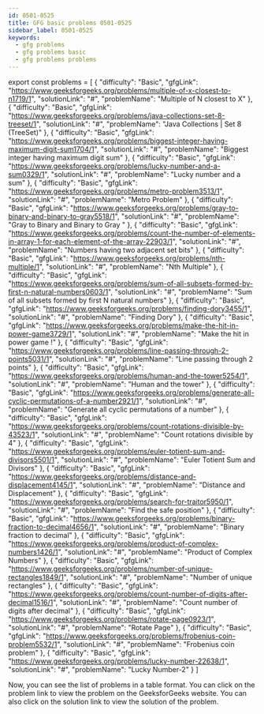 ```yaml
---
id: 0501-0525
title: GFG basic problems 0501-0525
sidebar_label: 0501-0525
keywords:
  - gfg problems
  - gfg problems basic
  - gfg problems problems
---
```



export const problems = [
  {
    "difficulty": "Basic",
    "gfgLink": "https://www.geeksforgeeks.org/problems/multiple-of-x-closest-to-n1719/1",
    "solutionLink": "#",
    "problemName": "Multiple of N closest to X"
  },
  {
    "difficulty": "Basic",
    "gfgLink": "https://www.geeksforgeeks.org/problems/java-collections-set-8-treeset/1",
    "solutionLink": "#",
    "problemName": "Java Collections | Set 8 (TreeSet)"
  },
  {
    "difficulty": "Basic",
    "gfgLink": "https://www.geeksforgeeks.org/problems/biggest-integer-having-maximum-digit-sum1704/1",
    "solutionLink": "#",
    "problemName": "Biggest integer having maximum digit sum"
  },
  {
    "difficulty": "Basic",
    "gfgLink": "https://www.geeksforgeeks.org/problems/lucky-number-and-a-sum0329/1",
    "solutionLink": "#",
    "problemName": "Lucky number and a sum"
  },
  {
    "difficulty": "Basic",
    "gfgLink": "https://www.geeksforgeeks.org/problems/metro-problem3513/1",
    "solutionLink": "#",
    "problemName": "Metro Problem"
  },
  {
    "difficulty": "Basic",
    "gfgLink": "https://www.geeksforgeeks.org/problems/gray-to-binary-and-binary-to-gray5518/1",
    "solutionLink": "#",
    "problemName": "Gray to Binary and Binary to Gray "
  },
  {
    "difficulty": "Basic",
    "gfgLink": "https://www.geeksforgeeks.org/problems/count-the-number-of-elements-in-array-1-for-each-element-of-the-array-22903/1",
    "solutionLink": "#",
    "problemName": "Numbers having two adjacent set bits"
  },
  {
    "difficulty": "Basic",
    "gfgLink": "https://www.geeksforgeeks.org/problems/nth-multiple/1",
    "solutionLink": "#",
    "problemName": "Nth Multiple"
  },
  {
    "difficulty": "Basic",
    "gfgLink": "https://www.geeksforgeeks.org/problems/sum-of-all-subsets-formed-by-first-n-natural-numbers0603/1",
    "solutionLink": "#",
    "problemName": "Sum of all subsets formed by first N natural numbers"
  },
  {
    "difficulty": "Basic",
    "gfgLink": "https://www.geeksforgeeks.org/problems/finding-dory3455/1",
    "solutionLink": "#",
    "problemName": "Finding Dory"
  },
  {
    "difficulty": "Basic",
    "gfgLink": "https://www.geeksforgeeks.org/problems/make-the-hit-in-power-game3729/1",
    "solutionLink": "#",
    "problemName": "Make the hit in power game !"
  },
  {
    "difficulty": "Basic",
    "gfgLink": "https://www.geeksforgeeks.org/problems/line-passing-through-2-points5031/1",
    "solutionLink": "#",
    "problemName": "Line passing through 2 points"
  },
  {
    "difficulty": "Basic",
    "gfgLink": "https://www.geeksforgeeks.org/problems/human-and-the-tower5254/1",
    "solutionLink": "#",
    "problemName": "Human and the tower"
  },
  {
    "difficulty": "Basic",
    "gfgLink": "https://www.geeksforgeeks.org/problems/generate-all-cyclic-permutations-of-a-number2921/1",
    "solutionLink": "#",
    "problemName": "Generate all cyclic permutations of a number"
  },
  {
    "difficulty": "Basic",
    "gfgLink": "https://www.geeksforgeeks.org/problems/count-rotations-divisible-by-43523/1",
    "solutionLink": "#",
    "problemName": "Count rotations divisible by 4"
  },
  {
    "difficulty": "Basic",
    "gfgLink": "https://www.geeksforgeeks.org/problems/euler-totient-sum-and-divisors5501/1",
    "solutionLink": "#",
    "problemName": "Euler Totient Sum and Divisors"
  },
  {
    "difficulty": "Basic",
    "gfgLink": "https://www.geeksforgeeks.org/problems/distance-and-displacement4145/1",
    "solutionLink": "#",
    "problemName": "Distance and Displacement"
  },
  {
    "difficulty": "Basic",
    "gfgLink": "https://www.geeksforgeeks.org/problems/search-for-traitor5950/1",
    "solutionLink": "#",
    "problemName": "Find the safe position"
  },
  {
    "difficulty": "Basic",
    "gfgLink": "https://www.geeksforgeeks.org/problems/binary-fraction-to-decimal4656/1",
    "solutionLink": "#",
    "problemName": "Binary fraction to decimal"
  },
  {
    "difficulty": "Basic",
    "gfgLink": "https://www.geeksforgeeks.org/problems/product-of-complex-numbers1426/1",
    "solutionLink": "#",
    "problemName": "Product of Complex Numbers"
  },
  {
    "difficulty": "Basic",
    "gfgLink": "https://www.geeksforgeeks.org/problems/number-of-unique-rectangles1849/1",
    "solutionLink": "#",
    "problemName": "Number of unique rectangles"
  },
  {
    "difficulty": "Basic",
    "gfgLink": "https://www.geeksforgeeks.org/problems/count-number-of-digits-after-decimal1516/1",
    "solutionLink": "#",
    "problemName": "Count number of digits after decimal"
  },
  {
    "difficulty": "Basic",
    "gfgLink": "https://www.geeksforgeeks.org/problems/rotate-page0923/1",
    "solutionLink": "#",
    "problemName": "Rotate Page"
  },
  {
    "difficulty": "Basic",
    "gfgLink": "https://www.geeksforgeeks.org/problems/frobenius-coin-problem5532/1",
    "solutionLink": "#",
    "problemName": "Frobenius coin problem"
  },
  {
    "difficulty": "Basic",
    "gfgLink": "https://www.geeksforgeeks.org/problems/lucky-number-22638/1",
    "solutionLink": "#",
    "problemName": "Lucky Number-2"
  }
]


<Table 
    title=""
    data={problems}
    isSorted={false}
    collectionLink="https://www.geeksforgeeks.org/"
/>

Now, you can see the list of problems in a table format. You can click on the problem link to view the problem on the GeeksforGeeks website. You can also click on the solution link to view the solution of the problem.